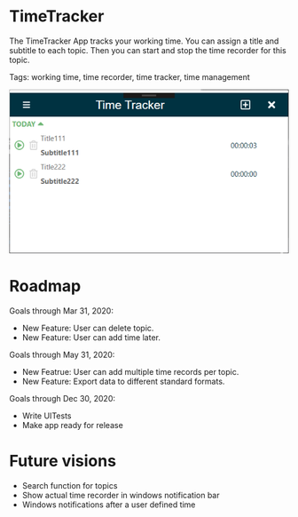 # TimeTracker

The TimeTracker App tracks your working time. You can assign a title and subtitle to each topic. Then you can start and stop the time recorder for this topic.

Tags: working time, time recorder, time tracker, time management

![appOverview](https://github.com/elbec/TimeTracker/blob/master/TimeTracker/Documentation/appOverview.png?raw=true)

# Roadmap

Goals through Mar 31, 2020:
- New Feature: User can delete topic.
- New Feature: User can add time later.

Goals through May 31, 2020:
- New Featrue: User can add multiple time records per topic.
- New Feature: Export data to different standard formats.

Goals through Dec 30, 2020:
- Write UITests
- Make app ready for release

# Future visions
- Search function for topics
- Show actual time recorder in windows notification bar
- Windows notifications after a user defined time
